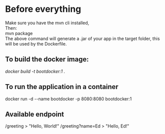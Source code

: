 # Before everything
Make sure you have the mvn cli installed,
<br>
Then: <br>
mvn package 
<br>
The above command will generate a .jar of your app in the target folder, this will be used by the Dockerfile.

## To build the docker image:
<i>docker build -t bootdocker:1 . </i>

## To run the application in a container
docker run -d --name bootdocker -p 8080:8080 bootdocker:1

## Available endpoint
/greeting > "Hello, World!"
/greeting?name=Ed > "Hello, Ed!"